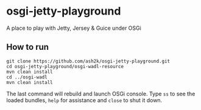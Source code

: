 osgi-jetty-playground
=====================

A place to play with Jetty, Jersey &amp; Guice under OSGi

How to run
----------

```shell
git clone https://github.com/ash2k/osgi-jetty-playground.git
cd osgi-jetty-playground/osgi-wadl-resource
mvn clean install
cd ../osgi-wadl
mvn clean install
```

The last command will rebuild and launch OSGi console. Type `ss` to see the loaded bundles,
`help` for assistance and `close` to shut it down.